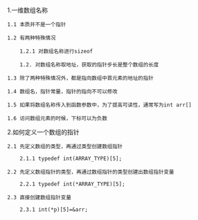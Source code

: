 1.一维数组名称

    1.1 本质并不是一个指针

    1.2 有两种特殊情况

        1.2.1 对数组名称进行sizeof

        1.2. 对数组名称取地址，获取的指针步长是整个数组的长度
    
    1.3 除了两种特殊情况外，都是指向数组中首元素的地址的指针

    1.4 数组名，指针常量，指针的指向不可以修改

    1.5 如果将数组名称传入到函数参数中，为了提高可读性，通常写为int arr[]

    1.6 访问数组元素的时候，下标可以为负数

2.如何定义一个数组的指针

    2.1 先定义数组的类型，再通过类型创建数组指针

        2.1.1 typedef int(ARRAY_TYPE)[5];

    2.2 先定义数组指针的类型，再通过数组指针的类型创建出数组指针变量

        2.2.1 typedef int(*ARRAY_TYPE)[5];
    
    2.3 直接创建数组指针变量

        2.3.1 int(*p)[5]=&arr;